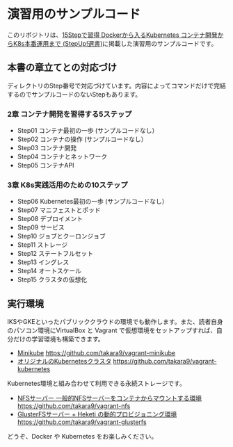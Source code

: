 # 演習用のサンプルコード

このリポジトリは、[15Stepで習得 Dockerから入るKubernetes コンテナ開発からK8s本番運用まで (StepUp!選書)](https://amzn.to/2mgCRya)に掲載した演習用のサンプルコードです。

## 本書の章立てとの対応づけ

ディレクトリのStep番号で対応づけています。内容によってコマンドだけで完結するのでサンプルコードのないStepもあります。

### 2章 コンテナ開発を習得する5ステップ
* Step01 コンテナ最初の一歩 (サンプルコードなし）
* Step02 コンテナの操作 (サンプルコードなし）
* Step03 コンテナ開発
* Step04 コンテナとネットワーク
* Step05 コンテナAPI

### 3章 K8s実践活用のための10ステップ
* Step06 Kubernetes最初の一歩 (サンプルコードなし）
* Step07 マニフェストとポッド
* Step08 デプロイメント
* Step09 サービス
* Step10 ジョブとクーロンジョブ
* Step11 ストレージ
* Step12 ステートフルセット
* Step13 イングレス
* Step14 オートスケール
* Step15 クラスタの仮想化


## 実行環境

IKSやGKEといったパブリッククラウドの環境でも動作します。また、読者自身のパソコン環境にVirtualBox と Vagrant で仮想環境をセットアップすれば、自分だけの学習環境も構築できます。

* [Minikube](https://github.com/takara9/vagrant-minikube) https://github.com/takara9/vagrant-minikube 
* [オリジナルのKubernetesクラスタ](https://github.com/takara9/vagrant-kubernetes) https://github.com/takara9/vagrant-kubernetes

Kubernetes環境と組み合わせて利用できる永続ストレージです。

* [NFSサーバー 一般的NFSサーバーをコンテナからマウントする環境](https://github.com/takara9/vagrant-nfs) https://github.com/takara9/vagrant-nfs
* [GlusterFSサーバー + Heketi の動的プロビジョニング環境](https://github.com/takara9/vagrant-glusterfs) https://github.com/takara9/vagrant-glusterfs


どうぞ、Docker や Kubernetes をお楽しみください。





